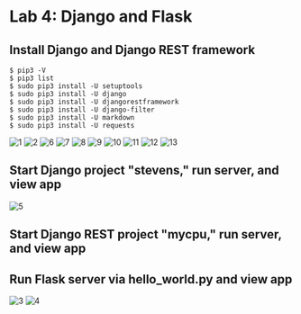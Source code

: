 # Lab 4: Django and Flask

## Install Django and Django REST framework
```
$ pip3 -V
$ pip3 list
$ sudo pip3 install -U setuptools
$ sudo pip3 install -U django
$ sudo pip3 install -U djangorestframework
$ sudo pip3 install -U django-filter
$ sudo pip3 install -U markdown
$ sudo pip3 install -U requests
```
![1](https://user-images.githubusercontent.com/94701716/236373180-f485d0d4-0c78-403c-b991-d44d5d5ceaac.png)
![2](https://user-images.githubusercontent.com/94701716/236373503-de32a1f5-7ef9-4356-aefd-95776fe17bdb.png)
![6](https://user-images.githubusercontent.com/94701716/236376139-eb17a33d-7996-46b1-93a4-8dba049c397c.png)
![7](https://user-images.githubusercontent.com/94701716/236376141-64a7642d-c33f-4b27-8e93-fb3906376d4b.png)
![8](https://user-images.githubusercontent.com/94701716/236376151-4370246c-db4d-4e6e-b8ef-af698d13d7db.png)
![9](https://user-images.githubusercontent.com/94701716/236376162-b98c9e98-f7a9-4c9f-b948-bcebdbc9aca2.png)
![10](https://user-images.githubusercontent.com/94701716/236376169-52104614-8c96-488f-b983-7006fc2a91ec.png)
![11](https://user-images.githubusercontent.com/94701716/236376462-d8e5efdd-9590-4fc6-bc3a-f422566c80b2.png)
![12](https://user-images.githubusercontent.com/94701716/236376850-ce9a3abc-e0a8-4940-8003-96a2600a3a6b.png)
![13](https://user-images.githubusercontent.com/94701716/236376860-735e7408-5b30-4209-90e4-996f169a9a35.png)

## Start Django project "stevens," run server, and view app
![5](https://user-images.githubusercontent.com/94701716/236375629-ec50b7b7-3b48-4f81-a2b6-e62b112f1837.png)



## Start Django REST project "mycpu," run server, and view app


## Run Flask server via hello_world.py and view app
![3](https://user-images.githubusercontent.com/94701716/236374695-a53db2c0-bba2-4e26-bb3e-28400b9a6d9a.png)
![4](https://user-images.githubusercontent.com/94701716/236374700-171f47c9-b87f-4af8-9e1a-e5562ab312fe.png)
